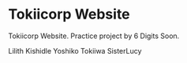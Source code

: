 # Tokiicorp Website

Tokiicorp Website. Practice project by 6 Digits Soon.

Lilith
Kishidle
Yoshiko
Tokiiwa
SisterLucy
